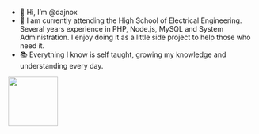 - 👋 Hi, I’m @dajnox
- 👀 I am currently attending the High School of Electrical Engineering. Several years experience in PHP, Node.js, MySQL and System Administration. I enjoy doing it as a little side project to help those who need it.
- 📚 Everything I know is self taught, growing my knowledge and understanding every day.

<img height="100" src="https://github-readme-stats.vercel.app/api/top-langs/?username=dajnox&langs_count=5&layout=compact">
